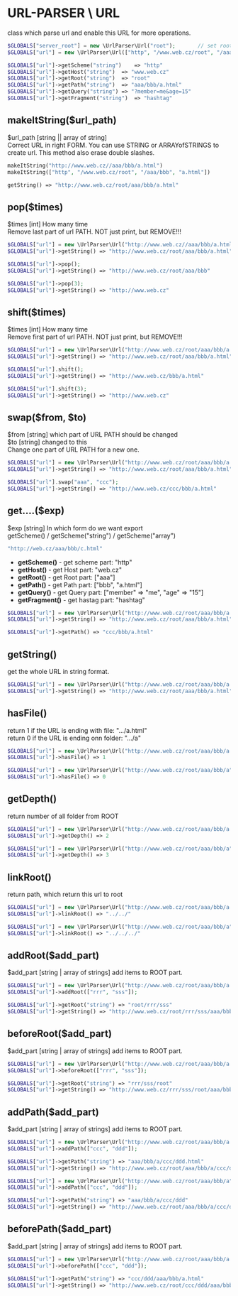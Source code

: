 # URL-PARSER \ URL
 class which parse url and enable this URL for more operations.<br>


```php
$GLOBALS["server_root"] = new \UrlParser\Url("root");		// set root folder as ROOT
$GLOBALS["url"] = new \UrlParser\Url(["http", "/www.web.cz/root", "/aaa/bbb", "a.html", "?member=me&age=15", "#hashtag"]);

$GLOBALS["url"]->getScheme("string") 	=> "http"
$GLOBALS["url"]->getHost("string") 	=> "www.web.cz"
$GLOBALS["url"]->getRoot("string") 	=> "root"
$GLOBALS["url"]->getPath("string") 	=> "aaa/bbb/a.html"
$GLOBALS["url"]->getQuery("string") => "?member=me&age=15"
$GLOBALS["url"]->getFragment("string") 	=> "hashtag"
```

## makeItString($url_path)
$url_path [string || array of string]<br>
Correct URL in right FORM. You can use STRING or ARRAYofSTRINGS to create url.
This method also erase double slashes.

```php
makeItString("http://www.web.cz//aaa/bbb/a.html")
makeItString(["http", "/www.web.cz/root", "/aaa/bbb", "a.html"])

getString() => "http://www.web.cz/root/aaa/bbb/a.html"
```






## pop($times)
$times [int]		How many time<br>
Remove last part of url PATH. NOT just print, but REMOVE!!!

```php
$GLOBALS["url"] = new \UrlParser\Url("http://www.web.cz//aaa/bbb/a.html");
$GLOBALS["url"]->getString() => "http://www.web.cz/root/aaa/bbb/a.html"

$GLOBALS["url"]->pop();
$GLOBALS["url"]->getString() => "http://www.web.cz/root/aaa/bbb"

$GLOBALS["url"]->pop(3);
$GLOBALS["url"]->getString() => "http://www.web.cz"
```




## shift($times)
$times [int]		How many time<br>
Remove first part of url PATH. NOT just print, but REMOVE!!!

```php
$GLOBALS["url"] = new \UrlParser\Url("http://www.web.cz/root/aaa/bbb/a.html");
$GLOBALS["url"]->getString() => "http://www.web.cz/root/aaa/bbb/a.html"

$GLOBALS["url"].shift();
$GLOBALS["url"]->getString() => "http://www.web.cz/bbb/a.html"

$GLOBALS["url"].shift(3);
$GLOBALS["url"]->getString() => "http://www.web.cz"
```


## swap($from, $to)
$from [string]	which part of URL PATH should be changed<br>
$to [string]	changed to this<br>
Change one part of URL PATH for a new one.

```php
$GLOBALS["url"] = new \UrlParser\Url("http://www.web.cz/root/aaa/bbb/a.html");
$GLOBALS["url"]->getString() => "http://www.web.cz/root/aaa/bbb/a.html"

$GLOBALS["url"].swap("aaa", "ccc");
$GLOBALS["url"]->getString() => "http://www.web.cz/ccc/bbb/a.html"

```




## get....($exp)
$exp [string]	In which form do we want export<br>
getScheme() / getScheme("string") / getScheme("array")

```php
"http://web.cz/aaa/bbb/c.html"
```
- **getScheme()** - get scheme part: "http"
- **getHost()** - get Host part: "web.cz"
- **getRoot()** - get Root part: ["aaa"]
- **getPath()** - get Path part: ["bbb", "a.html"]
- **getQuery()** - get Query part: ["member" => "me", "age" => "15"]
- **getFragment()** - get hastag part: "hashtag"

```php
$GLOBALS["url"] = new \UrlParser\Url("http://www.web.cz/root/aaa/bbb/a.html");
$GLOBALS["url"]->getString() => "http://www.web.cz/root/aaa/bbb/a.html"

$GLOBALS["url"]->getPath() => "ccc/bbb/a.html"

```



## getString()
get the whole URL in string format.

```php
$GLOBALS["url"] = new \UrlParser\Url("http://www.web.cz/root/aaa/bbb/a.html");
$GLOBALS["url"]->getString() => "http://www.web.cz/root/aaa/bbb/a.html"

```


## hasFile()
return 1 if the URL is ending with file: ".../a.html"<br>
return 0 if the URL is ending onn folder: ".../a"

```php
$GLOBALS["url"] = new \UrlParser\Url("http://www.web.cz/root/aaa/bbb/a.html");
$GLOBALS["url"]->hasFile() => 1

$GLOBALS["url"] = new \UrlParser\Url("http://www.web.cz/root/aaa/bbb/a");
$GLOBALS["url"]->hasFile() => 0

```



## getDepth()
return number of all folder from ROOT

```php
$GLOBALS["url"] = new \UrlParser\Url("http://www.web.cz/root/aaa/bbb/a.html");
$GLOBALS["url"]->getDepth() => 2

$GLOBALS["url"] = new \UrlParser\Url("http://www.web.cz/root/aaa/bbb/a");
$GLOBALS["url"]->getDepth() => 3

```


## linkRoot()
return path, which return this url to root

```php
$GLOBALS["url"] = new \UrlParser\Url("http://www.web.cz/root/aaa/bbb/a.html");
$GLOBALS["url"]->linkRoot() => "../../"

$GLOBALS["url"] = new \UrlParser\Url("http://www.web.cz/root/aaa/bbb/a");
$GLOBALS["url"]->linkRoot() => "../../../"

```


## addRoot($add_part)
$add_part [string | array of strings]
add items to ROOT part.

```php
$GLOBALS["url"] = new \UrlParser\Url("http://www.web.cz/root/aaa/bbb/a.html");
$GLOBALS["url"]->addRoot(["rrr", "sss"]);

$GLOBALS["url"]->getRoot("string") => "root/rrr/sss"
$GLOBALS["url"]->getString() => "http://www.web.cz/root/rrr/sss/aaa/bbb/a.html"

```
## beforeRoot($add_part)
$add_part [string | array of strings]
add items to ROOT part.

```php
$GLOBALS["url"] = new \UrlParser\Url("http://www.web.cz/root/aaa/bbb/a.html");
$GLOBALS["url"]->beforeRoot(["rrr", "sss"]);

$GLOBALS["url"]->getRoot("string") => "rrr/sss/root"
$GLOBALS["url"]->getString() => "http://www.web.cz/rrr/sss/root/aaa/bbb/a.html"

```




## addPath($add_part)
$add_part [string | array of strings]
add items to ROOT part.

```php
$GLOBALS["url"] = new \UrlParser\Url("http://www.web.cz/root/aaa/bbb/a.html");
$GLOBALS["url"]->addPath(["ccc", "ddd"]);

$GLOBALS["url"]->getPath("string") => "aaa/bbb/a/ccc/ddd.html"
$GLOBALS["url"]->getString() => "http://www.web.cz/root/aaa/bbb/a/ccc/ddd.html"

$GLOBALS["url"] = new \UrlParser\Url("http://www.web.cz/root/aaa/bbb/a");
$GLOBALS["url"]->addPath(["ccc", "ddd"]);

$GLOBALS["url"]->getPath("string") => "aaa/bbb/a/ccc/ddd"
$GLOBALS["url"]->getString() => "http://www.web.cz/root/aaa/bbb/a/ccc/ddd"

```
## beforePath($add_part)
$add_part [string | array of strings]
add items to ROOT part.

```php
$GLOBALS["url"] = new \UrlParser\Url("http://www.web.cz/root/aaa/bbb/a.html");
$GLOBALS["url"]->beforePath(["ccc", "ddd"]);

$GLOBALS["url"]->getPath("string") => "ccc/ddd/aaa/bbb/a.html"
$GLOBALS["url"]->getString() => "http://www.web.cz/root/ccc/ddd/aaa/bbb/a.html"

```
